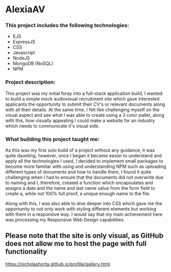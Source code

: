 # AlexiaAV

### This project includes the following technologies:

- EJS
- ExpressJS
- CSS
- Javascript
- NodeJS
- MongoDB (NoSQL)
- NPM

### Project description:

This project was my initial foray into a full-stack application build, I wanted to build a simple mock audiovisual recruitment site which gave interested applicants the opportunity to submit their CV's or relevant documents along with all their details.
At the same time, I felt like challenging myself on the visual aspect and see what I was able to create using a 3 color pallet, along with this, how visually appealing I could make a website for an industry which needs to communicate it's visual side.

### What building this project taught me:

As this was my first solo build of a project without any guidance, it was quite daunting, however, once I began it became easier to understand and apply all the technologies I used, I decided to implement small packages to become more familiar with using and understanding NPM such as uploading different types of documents and how to handle them, I found it quite challenging when I had to ensure that the documents did not overwrite due to naming and I, therefore, created a function which encapsulates and assigns a date and the name and last name value from the form field to create a, while not 100% full proof, a unique enough name to the file.

Along with this, I was also able to dive deeper into CSS which gave me the opportunity to not only work with styling different elements but working with them in a responsive way. I would say that my main achievement here was processing my Responsive Web Design capabilities.

## Please note that the site is only visual, as GitHub does not allow me to host the page with full functionality
https://nicholashorta.github.io/profile/gallery.html
